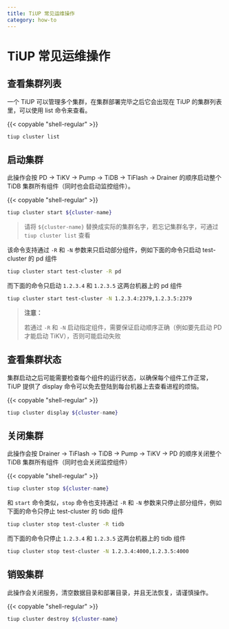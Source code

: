 ```yaml
---
title: TiUP 常见运维操作
category: how-to
---
```


# TiUP 常见运维操作

## 查看集群列表

一个 TiUP 可以管理多个集群，在集群部署完毕之后它会出现在 TiUP 的集群列表里，可以使用 list 命令来查看。

{{< copyable "shell-regular" >}}

```bash
tiup cluster list
```

## 启动集群

此操作会按 PD -> TiKV -> Pump -> TiDB -> TiFlash -> Drainer 的顺序启动整个 TiDB 集群所有组件（同时也会启动监控组件）。

{{< copyable "shell-regular" >}}

```bash
tiup cluster start ${cluster-name}
```

> 请将 `${cluster-name}` 替换成实际的集群名字，若忘记集群名字，可通过 `tiup cluster list` 查看

该命令支持通过 `-R` 和 `-N` 参数来只启动部分组件，例如下面的命令只启动 test-cluster 的 pd 组件

```bash
tiup cluster start test-cluster -R pd
```

而下面的命令只启动 `1.2.3.4` 和 `1.2.3.5` 这两台机器上的 pd 组件

```bash
tiup cluster start test-cluster -N 1.2.3.4:2379,1.2.3.5:2379
```

> **注意：**
>
> 若通过 `-R` 和 `-N` 启动指定组件，需要保证启动顺序正确（例如要先启动 PD 才能启动 TiKV），否则可能启动失败

## 查看集群状态

集群启动之后可能需要检查每个组件的运行状态，以确保每个组件工作正常，TiUP 提供了 display 命令可以免去登陆到每台机器上去查看进程的烦恼。

{{< copyable "shell-regular" >}}

```bash
tiup cluster display ${cluster-name}
```

## 关闭集群

此操作会按 Drainer -> TiFlash -> TiDB -> Pump -> TiKV -> PD 的顺序关闭整个 TiDB 集群所有组件（同时也会关闭监控组件）

{{< copyable "shell-regular" >}}

```bash
tiup cluster stop ${cluster-name}
```

和 `start` 命令类似，`stop` 命令也支持通过 `-R` 和 `-N` 参数来只停止部分组件，例如下面的命令只停止 test-cluster 的 tidb 组件

```bash
tiup cluster stop test-cluster -R tidb
```

而下面的命令只停止 `1.2.3.4` 和 `1.2.3.5` 这两台机器上的 tidb 组件

```bash
tiup cluster stop test-cluster -N 1.2.3.4:4000,1.2.3.5:4000
```

## 销毁集群

此操作会关闭服务，清空数据目录和部署目录，并且无法恢复，请谨慎操作。

{{< copyable "shell-regular" >}}

```bash
tiup cluster destroy ${cluster-name}
```
